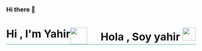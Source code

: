 ### Hi there 👋

<!--
**yahirGit/yahirGit** is a ✨ _special_ ✨ repository because its `README.md` (this file) appears on your GitHub profile.

Here are some ideas to get you started:

- 🔭 I’m currently working on ...
- 🌱 I’m currently learning ...
- 👯 I’m looking to collaborate on ...
- 🤔 I’m looking for help with ...
- 💬 Ask me about ...
- 📫 How to reach me: ...
- 😄 Pronouns: ...
- ⚡ Fun fact: ...
-->
<h1 style="border-bottom: 1px solid #2cc189;">
  <img src="https://media.giphy.com/media/v1.Y2lkPTc5MGI3NjExb3NnajIxbzB0NzJ6ZGQwODZxa291NGExNHJ2Ymk0a3NkdGQxYnQ1OCZlcD12MV9pbnRlcm5hbF9naWZfYnlfaWQmY3Q9dHM/ulZ7gQQz9jwZzv224n/giphy.gif" width="45">
  <b style="float:left;">Hi , I'm Yahir </b>
  <b style="float: right; right=0;">Hola , Soy yahir <b> <img src="https://media.giphy.com/media/hvRJCLFzcasrR4ia7z/giphy.gif" width="35">
</h1>


  
  

